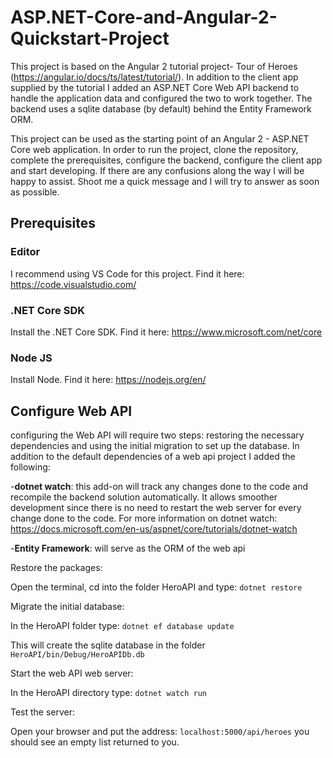 # ASP.NET-Core-and-Angular-2-Quickstart-Project
This project is based on the Angular 2 tutorial project- Tour of Heroes (https://angular.io/docs/ts/latest/tutorial/). In addition to the client app supplied by the tutorial I added an ASP.NET Core Web API backend to handle the application data and configured the two to work together. The backend uses a sqlite database (by default) behind the Entity Framework ORM. 

This project can be used as the starting point of an Angular 2 - ASP.NET Core web application. In order to run the project, clone the repository, complete the prerequisites, configure the backend, configure the client app and start developing. If there are any confusions along the way I will be happy to assist. Shoot me a quick message and I will try to answer as soon as possible.  

## Prerequisites

### Editor
I recommend using VS Code for this project. Find it here: https://code.visualstudio.com/

### .NET Core SDK
Install the .NET Core SDK. Find it here: https://www.microsoft.com/net/core

### Node JS
Install Node. Find it here: https://nodejs.org/en/


## Configure Web API

configuring the Web API will require two steps: restoring the necessary dependencies and using the initial migration to set up the database. In addition to the default dependencies of a web api project I added the following:

-**dotnet watch**: this add-on will track any changes done to the code and recompile the backend solution automatically. It allows smoother development since there is no need to restart the web server for every change done to the code. For more information on dotnet watch: https://docs.microsoft.com/en-us/aspnet/core/tutorials/dotnet-watch

-**Entity Framework**: will serve as the ORM of the web api

Restore the packages:

Open the terminal, cd into the folder HeroAPI and type: `dotnet restore`

Migrate the initial database:

In the HeroAPI folder type: `dotnet ef database update`

This will create the sqlite database in the folder `HeroAPI/bin/Debug/HeroAPIDb.db`

Start the web API web server:

In the HeroAPI directory type: `dotnet watch run`

Test the server:

Open your browser and put the address: `localhost:5000/api/heroes`
you should see an empty list returned to you.



